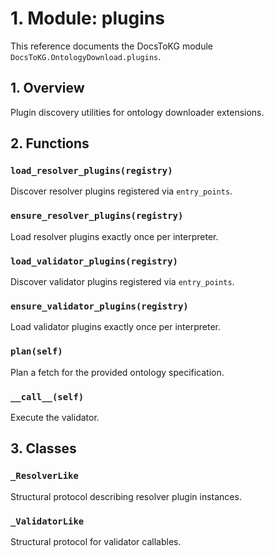 # 1. Module: plugins

This reference documents the DocsToKG module ``DocsToKG.OntologyDownload.plugins``.

## 1. Overview

Plugin discovery utilities for ontology downloader extensions.

## 2. Functions

### `load_resolver_plugins(registry)`

Discover resolver plugins registered via ``entry_points``.

### `ensure_resolver_plugins(registry)`

Load resolver plugins exactly once per interpreter.

### `load_validator_plugins(registry)`

Discover validator plugins registered via ``entry_points``.

### `ensure_validator_plugins(registry)`

Load validator plugins exactly once per interpreter.

### `plan(self)`

Plan a fetch for the provided ontology specification.

### `__call__(self)`

Execute the validator.

## 3. Classes

### `_ResolverLike`

Structural protocol describing resolver plugin instances.

### `_ValidatorLike`

Structural protocol for validator callables.
